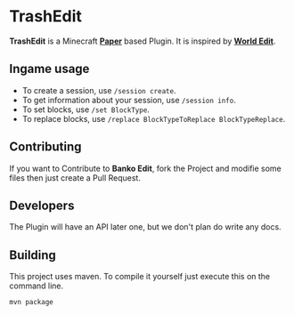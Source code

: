 # TrashEdit

**TrashEdit** is a Minecraft **[Paper]("https://papermc.io/")** based Plugin. It is inspired by **[World Edit]("https://github.com/EngineHub/WorldEdit")**.

## Ingame usage
- To create a session, use `/session create`.
- To get information about your session, use `/session info`.
- To set blocks, use `/set BlockType`.
- To replace blocks, use `/replace BlockTypeToReplace BlockTypeReplace`.

## Contributing
If you want to Contribute to **Banko Edit**, fork the Project and modifie some files then just create a Pull Request.

## Developers
The Plugin will have an API later one, but we don't plan do write any docs.

## Building
This project uses maven.
To compile it yourself just execute this on the command line.
```bash
mvn package
```

